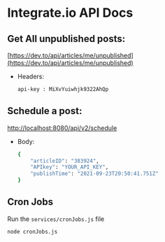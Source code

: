 # Integrate.io API Docs

## Get All unpublished posts:

[https://dev.to/api/articles/me/unpublished](https://dev.to/api/articles/me/unpublished)

- Headers:

    ```bash
    api-key : MiXvYuiwhjk9322AhQp
    ```

## Schedule a post:

[http://localhost:8080/api/v2/schedule](http://localhost:8080/api/v2/schedule)

- Body:

    ```bash
    {
        "articleID": "383924",
        "APIkey": "YOUR_API_KEY",
        "publishTime": "2021-09-23T20:50:41.751Z"
    }
    ```

## Cron Jobs

Run the `services/cronJobs.js` file

```bash
node cronJobs.js
```
